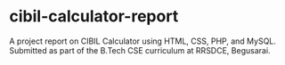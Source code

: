 # cibil-calculator-report
A project report on CIBIL Calculator using HTML, CSS, PHP, and MySQL. Submitted as part of the B.Tech CSE curriculum at RRSDCE, Begusarai.
